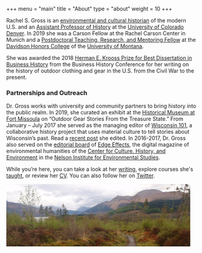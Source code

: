 +++
menu = "main"
title = "About"
type = "about"
weight = 10
+++

<!-- ![about](../images/nordic.jpeg?width=50px) -->

Rachel S. Gross is an [environmental and cultural historian](/research) of the modern U.S. and an [Assistant Professor of History](https://clas.ucdenver.edu/history/rachel-gross-0) at the [University of Colorado Denver](https://clas.ucdenver.edu/history/). In 2019 she was a Carson Fellow at the Rachel Carson Center in Munich and a [Postdoctoral Teaching, Research, and Mentoring Fellow](http://www.dhc.umt.edu/dhc-programs/trm-fellows-program.php) at the [Davidson Honors College](http://www.dhc.umt.edu/about/default.php) of the [University of Montana](http://www.umt.edu/).

She was awarded the 2018 [Herman E. Krooss Prize for Best Dissertation in Business History](http://www.thebhc.org/krooss) from the Business History Conference for her writing on the history of outdoor clothing and gear in the U.S. from the Civil War to the present.

### Partnerships and Outreach

Dr. Gross works with university and community partners to bring history into the public realm. In 2019, she curated an exhibit at the [Historical Museum at Fort Missoula](http://fortmissoulamuseum.org/) on “Outdoor Gear Stories From the Treasure State.” From January – July 2017 she served as the managing editor of [Wisconsin 101](http://www.wi101.org/), a collaborative history project that uses material culture to tell stories about Wisconsin’s past. Read a [recent post](http://www.wi101.org/objects/mepps-fishing-lure/) she edited. In 2016-2017, Dr. Gross also served on the [editorial board](http://edgeeffects.net/editorial-board/) of [Edge Effects](http://edgeeffects.net/), the digital magazine of environmental humanities of the [Center for Culture, History, and Environment](https://nelson.wisc.edu/che/index.php) in the [Nelson Institute for Environmental Studies](http://nelson.wisc.edu/).

While you’re here, you can take a look at her [writing](/writing), explore courses she's [taught](/teaching), or review her [CV](/cv). You can also follow her on [Twitter](https://twitter.com/rachelsgross).

![about](../images/mountain1.jpg)